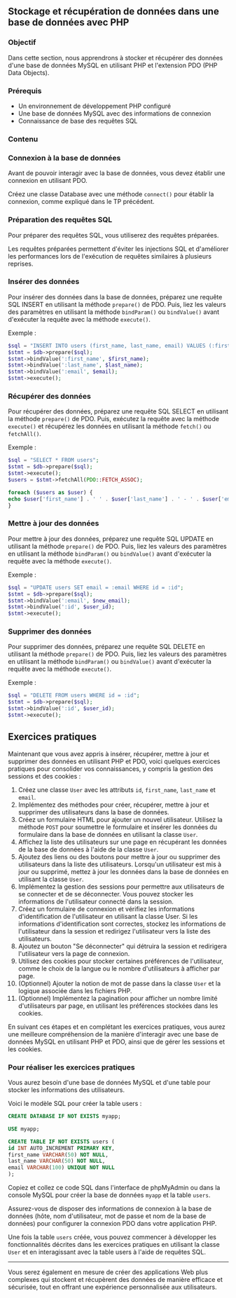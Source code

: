 ## Stockage et récupération de données dans une base de données avec PHP

### Objectif
Dans cette section, nous apprendrons à stocker et récupérer des données d'une base de données MySQL en utilisant PHP et l'extension PDO (PHP Data Objects).

### Prérequis
- Un environnement de développement PHP configuré
- Une base de données MySQL avec des informations de connexion
- Connaissance de base des requêtes SQL

### Contenu
### Connexion à la base de données
Avant de pouvoir interagir avec la base de données, vous devez établir une connexion en utilisant PDO.

Créez une classe Database avec une méthode `connect()` pour établir la connexion, comme expliqué dans le TP précédent.

### Préparation des requêtes SQL
Pour préparer des requêtes SQL, vous utiliserez des requêtes préparées. 

Les requêtes préparées permettent d'éviter les injections SQL et d'améliorer les performances lors de l'exécution de requêtes similaires à plusieurs reprises.

### Insérer des données
Pour insérer des données dans la base de données, préparez une requête SQL INSERT en utilisant la méthode `prepare()` de PDO. 
Puis, liez les valeurs des paramètres en utilisant la méthode `bindParam()` ou `bindValue()` avant d'exécuter la requête avec la méthode `execute()`.

Exemple :

```php
$sql = "INSERT INTO users (first_name, last_name, email) VALUES (:first_name, :last_name, :email)";
$stmt = $db->prepare($sql);
$stmt->bindValue(':first_name', $first_name);
$stmt->bindValue(':last_name', $last_name);
$stmt->bindValue(':email', $email);
$stmt->execute();
```

### Récupérer des données
Pour récupérer des données, préparez une requête SQL SELECT en utilisant la méthode `prepare()` de PDO. 
Puis, exécutez la requête avec la méthode `execute()` et récupérez les données en utilisant la méthode `fetch()` ou `fetchAll()`.

Exemple :

```php
$sql = "SELECT * FROM users";
$stmt = $db->prepare($sql);
$stmt->execute();
$users = $stmt->fetchAll(PDO::FETCH_ASSOC);

foreach ($users as $user) {
echo $user['first_name'] . ' ' . $user['last_name'] . ' - ' . $user['email'] . '<br>';
}
```

### Mettre à jour des données
Pour mettre à jour des données, préparez une requête SQL UPDATE en utilisant la méthode `prepare()` de PDO. 
Puis, liez les valeurs des paramètres en utilisant la méthode `bindParam()` ou `bindValue()` avant d'exécuter la requête avec la méthode `execute()`.

Exemple :

```php
$sql = "UPDATE users SET email = :email WHERE id = :id";
$stmt = $db->prepare($sql);
$stmt->bindValue(':email', $new_email);
$stmt->bindValue(':id', $user_id);
$stmt->execute();
```

### Supprimer des données
Pour supprimer des données, préparez une requête SQL DELETE en utilisant la méthode `prepare()` de PDO. 
Puis, liez les valeurs des paramètres en utilisant la méthode `bindParam()` ou `bindValue()` avant d'exécuter la requête avec la méthode `execute()`.

Exemple :

```php
$sql = "DELETE FROM users WHERE id = :id";
$stmt = $db->prepare($sql);
$stmt->bindValue(':id', $user_id);
$stmt->execute();
```
## Exercices pratiques
   
Maintenant que vous avez appris à insérer, récupérer, mettre à jour et supprimer des données en utilisant PHP et PDO, voici quelques exercices pratiques pour consolider vos connaissances, y compris la gestion des sessions et des cookies :

1) Créez une classe `User` avec les attributs `id`, `first_name`, `last_name` et `email`.
2) Implémentez des méthodes pour créer, récupérer, mettre à jour et supprimer des utilisateurs dans la base de données.
3) Créez un formulaire HTML pour ajouter un nouvel utilisateur. Utilisez la méthode `POST` pour soumettre le formulaire et insérer les données du formulaire dans la base de données en utilisant la classe `User`.
4) Affichez la liste des utilisateurs sur une page en récupérant les données de la base de données à l'aide de la classe `User`. 
5) Ajoutez des liens ou des boutons pour mettre à jour ou supprimer des utilisateurs dans la liste des utilisateurs. Lorsqu'un utilisateur est mis à jour ou supprimé, mettez à jour les données dans la base de données en utilisant la classe `User`. 
6) Implémentez la gestion des sessions pour permettre aux utilisateurs de se connecter et de se déconnecter. Vous pouvez stocker les informations de l'utilisateur connecté dans la session. 
7) Créez un formulaire de connexion et vérifiez les informations d'identification de l'utilisateur en utilisant la classe User. Si les informations d'identification sont correctes, stockez les informations de l'utilisateur dans la session et redirigez l'utilisateur vers la liste des utilisateurs. 
8) Ajoutez un bouton "Se déconnecter" qui détruira la session et redirigera l'utilisateur vers la page de connexion. 
9) Utilisez des cookies pour stocker certaines préférences de l'utilisateur, comme le choix de la langue ou le nombre d'utilisateurs à afficher par page.
10) (Optionnel) Ajouter la notion de mot de passe dans la classe `User` et la logique associée dans les fichiers PHP.
11) (Optionnel) Implémentez la pagination pour afficher un nombre limité d'utilisateurs par page, en utilisant les préférences stockées dans les cookies.

En suivant ces étapes et en complétant les exercices pratiques, vous aurez une meilleure compréhension de la manière d'interagir avec une base de données MySQL en utilisant PHP et PDO, ainsi que de gérer les sessions et les cookies. 

### Pour réaliser les exercices pratiques

Vous aurez besoin d'une base de données MySQL et d'une table pour stocker les informations des utilisateurs. 

Voici le modèle SQL pour créer la table users :

```sql
CREATE DATABASE IF NOT EXISTS myapp;

USE myapp;

CREATE TABLE IF NOT EXISTS users (
id INT AUTO_INCREMENT PRIMARY KEY,
first_name VARCHAR(50) NOT NULL,
last_name VARCHAR(50) NOT NULL,
email VARCHAR(100) UNIQUE NOT NULL
);
```

Copiez et collez ce code SQL dans l'interface de phpMyAdmin ou dans la console MySQL pour créer la base de données `myapp` et la table `users`. 

Assurez-vous de disposer des informations de connexion à la base de données (hôte, nom d'utilisateur, mot de passe et nom de la base de données) pour configurer la connexion PDO dans votre application PHP.

Une fois la table `users` créée, vous pouvez commencer à développer les fonctionnalités décrites dans les exercices pratiques en utilisant la classe `User` et en interagissant avec la table users à l'aide de requêtes SQL.

---
Vous serez également en mesure de créer des applications Web plus complexes qui stockent et récupèrent des données de manière efficace et sécurisée, tout en offrant une expérience personnalisée aux utilisateurs.

